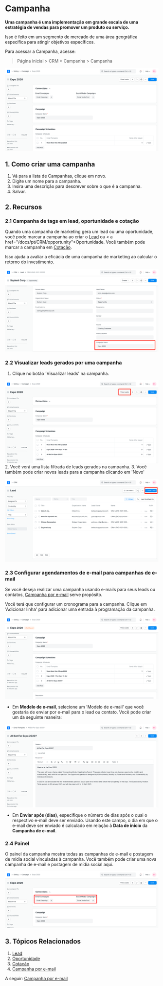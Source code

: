 # Campanha


**Uma campanha é uma implementação em grande escala de uma estratégia de vendas para promover um
produto ou serviço.**


Isso é feito em um segmento de mercado de uma área geográfica específica para atingir objetivos específicos.


Para acessar a Campanha, acesse:



> 
> Página inicial > CRM > Campanha > Campanha
> 
> 
> 


![Campaign](/files/campaign.png)


## 1. Como criar uma campanha


1. Vá para a lista de Campanhas, clique em novo.
2. Digite um nome para a campanha.
3. Insira uma descrição para descrever sobre o que é a campanha.
4. Salvar.


## 2. Recursos


### 2.1 Campanha de tags em lead, oportunidade e cotação


Quando uma campanha de marketing gera um lead ou uma oportunidade, você pode marcar a campanha ao criar o [Lead](/docs/pt/CRM/lead) ou < a href="/docs/pt/CRM/opportunity">Oportunidade. Você também pode marcar a campanha em [Cotação](/docs/pt/selling/quotation).


Isso ajuda a avaliar a eficácia de uma campanha de marketing ao calcular o retorno do investimento.


![Campaign in Lead](/files/campaign-in-lead.png)


### 2.2 Visualizar leads gerados por uma campanha


1. Clique no botão 'Visualizar leads' na campanha.


![Campaign - View Leads](/files/campaign-view-leads.png)
2. Você verá uma lista filtrada de leads gerados na campanha.
3. Você também pode criar novos leads para a campanha clicando em 'Novo'


![Campanha - Novo lead](/files/campaign-new-lead.png)


### 2.3 Configurar agendamentos de e-mail para campanhas de e-mail


Se você deseja realizar uma campanha usando e-mails para seus leads ou contatos, [Campanha por e-mail](/docs/pt/CRM/email-campaign) serve propósito.


Você terá que configurar um cronograma para a campanha. Clique em 'Adicionar linha' para adicionar uma entrada à programação da campanha.


![Cronograma da campanha](/files/campaign-email-schedule.png)


* Em **Modelo de e-mail**, selecione um 'Modelo de e-mail' que você gostaria de enviar por e-mail para o lead ou contato. Você pode criar um da seguinte maneira:


![Campanha - Modelo de e-mail](/files/email-template.png)


* Em **Enviar após (dias)**, especifique o número de dias após o qual o respectivo e-mail deve ser enviado. Usando este campo, o dia em que o e-mail deve ser enviado é calculado em relação à **Data de início** da **Campanha de e-mail**.


### 2.4 Painel


O painel da campanha mostra todas as campanhas de e-mail e postagem de mídia social vinculadas à campanha. Você também pode criar uma nova campanha de e-mail e postagem de mídia social aqui.


![Campaign Dashboard](/files/campaign-dashboard.png)


## 3. Tópicos Relacionados


1. [Lead](/docs/pt/CRM/lead)
2. [Oportunidade](/docs/pt/CRM/opportunity)
3. [Cotação](/docs/pt/selling/quotation)
4. [Campanha por e-mail](/docs/pt/CRM/email-campaign)


A seguir: [Campanha por e-mail](/docs/pt/CRM/email-campaign)

